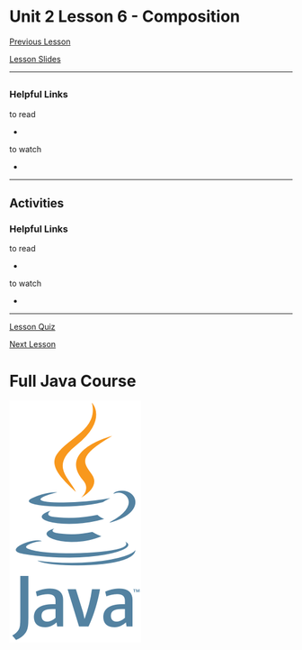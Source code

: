 # Unit 2 Lesson 6 - Composition

[Previous Lesson](https://github.com/Kevin-Lago/java-course-guide/tree/master/unit_2_understanding_java/lesson_5_interfaces)

[Lesson Slides](https://docs.google.com/presentation/d/1syJhr-P8Y7GTFQKdFnJIvoVxlRskQUSZSz3ZRHfRvNM/edit?usp=sharing)

---
##

### Helpful Links

to read

- []()

to watch

- []()

---
## Activities

### Helpful Links

to read

- []()

to watch

- []()

---

[Lesson Quiz]()

[Next Lesson](https://github.com/Kevin-Lago/java-course-guide/tree/master/unit_2_understanding_java/lesson_7_inheritance)

# Full Java Course

<a href="https://github.com/Kevin-Lago/java_full_course">
	<img src="../../java_logo.png" />
</a>

